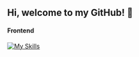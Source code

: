 ## Hi, welcome to my GitHub! 👋


 #### Frontend
 [![My Skills](https://skillicons.dev/icons?i=react,redux,js,html,css,sass,nodejs,expressjs,mongodb&theme=light)](https://skillicons.dev)
 
 <!--
 #### Backend
 [![My Skills](https://skillicons.dev/icons?i=nodejs,expressjs,mongodb&theme=light)](https://skillicons.dev)
 
 #### Tools
 [![My Skills](https://skillicons.dev/icons?i=git,github,powershell,vscode,webpack&theme=light)](https://skillicons.dev)
 
 #### Technologies to come...(spoiler alert!😱)
 [![My Skills](https://skillicons.dev/icons?i=ts,angular,docker,jest,firebase&theme=light)](https://skillicons.dev)...
-->

<!--
**oscarsangpa/oscarsangpa** is a ✨ _special_ ✨ repository because its `README.md` (this file) appears on your GitHub profile.

Here are some ideas to get you started:

- 🔭 I’m currently working on ...
- 🌱 I’m currently learning ...
- 👯 I’m looking to collaborate on ...
- 🤔 I’m looking for help with ...
- 💬 Ask me about ...
- 📫 How to reach me: ...
- 😄 Pronouns: ...
- ⚡ Fun fact: ...
-->
